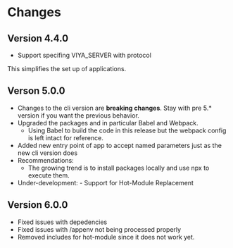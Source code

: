 # Changes

## Version 4.4.0

  - Support specifing VIYA_SERVER with protocol

  This simplifies the set up of applications.


## Verson 5.0.0

  - Changes to the cli version are **breaking changes**. Stay with pre 5.* version if you want the previous behavior.
  - Upgraded the packages and in particular Babel and Webpack.
      - Using Babel to build the code in this release but the webpack config is left intact for reference.
  - Added new entry point of app to accept named parameters just as the new cli version does
  - Recommendations:
    - The growing trend is to install packages locally and use npx to execute them.
  -  Under-development:
    - Support for Hot-Module Replacement

## Version 6.0.0

  - Fixed issues with depedencies
  - Fixed issues with /appenv not being processed properly
  - Removed includes for hot-module since it does not work yet.